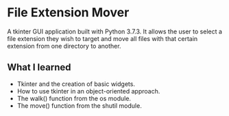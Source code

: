 # File Extension Mover
A tkinter GUI application built with Python 3.7.3. It allows the user to select a file extension they wish to target and move all files with that certain extension from one directory to another.

## What I learned
* Tkinter and the creation of basic widgets.
* How to use tkinter in an object-oriented approach.
* The walk() function from the os module.
* The move() function from the shutil module.
